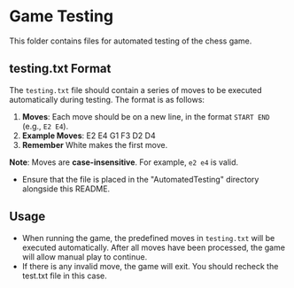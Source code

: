 # Game Testing

This folder contains files for automated testing of the chess game.

## testing.txt Format

The `testing.txt` file should contain a series of moves to be executed automatically during testing. The format is as follows:

1. **Moves**: Each move should be on a new line, in the format `START END` (e.g., `E2 E4`).
2. **Example Moves**:
E2 E4 
G1 F3 
D2 D4
3. **Remember** White makes the first move.


**Note**: Moves are **case-insensitive**. For example, `e2 e4` is valid.
- Ensure that the file is placed in the "AutomatedTesting" directory alongside this README.

## Usage

- When running the game, the predefined moves in `testing.txt` will be executed automatically. After all moves have been processed, the game will allow manual play to continue.
- If there is any invalid move, the game will exit. You should recheck the test.txt file in this case.



